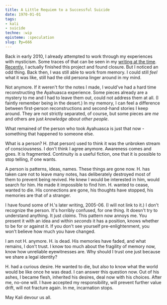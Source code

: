 ```yaml
---
title: A Little Requiem to a Successful Suicide
date: 1970-01-01
tags:
- kali
- suicide
techne: :wip
episteme: :speculation
slug: ?p=666
---
```


Back in early 2010, I already attempted to work through my experiences with mysticism. Some traces of that can be seen in my [writing at the time](http://muflax.com/reflections/con_exp/). [Recently](http://blog.muflax.com/2012/01/03/how-my-brain-broke/), I actually finished this project and found closure. But I noticed an odd thing. Back then, I was still able to work from memory. I could still *feel* what it was like, still had the old persona linger around in my mind.

Not anymore. If it weren't for the notes I made, I would've had a hard time reconstructing the Ayahuasca experience. Some pieces already are a mystery to me and I had to leave them out, could not address them at all. (I faintly remember being in the desert.) In my memory, I can feel a difference between first-person reconstructions and second-hand stories I keep around. They are not strictly separated, of course, but some pieces are *me* and others are just *knowledge about other people*.

What remained of the person who took Ayahuasca is just that now - something that happened to someone else.

What is a person? H. (that person) used to think it was the unbroken stream of consciousness. I don't think I agree anymore. Awareness comes and goes. It is fragmented. Continuity is a useful fiction, one that it is possible to stop telling, if one wants. 

A person is patterns, ideas, names. These things are gone now. H. has taken care not to  leave many notes, has deliberately destroyed most of them to prevent being revived. He knew I would be interested in him, would search for him. He made it impossible to find him. H. wanted to cease, wanted to die. His connections are gone, his thoughts have stopped, his memories are that of a stranger.

I have found some of H.'s later writing, 2005-06. (I will not link to it.) I don't recognize the person. It's horribly confused, for one thing. It doesn't try to understand anything. It just *claims*. This pattern now annoys me. You present it with an idea and within *seconds* it has a position, knows whether to be for or against it. If you don't see yourself pre-enlightenment, you won't believe how much you have changed. 

I am not H. anymore. H. is dead. His memories have faded, and what remains, I don't trust. I know too much about the fragility of memory now, know how unreliable eyewitnesses are. Why should I trust one just because we share a legal identity?

H. had a curious desire. He wanted to die, but also to know what the world would be like once he was dead. I can answer this question now. Out of his ashes, I became flesh, inherited his desires, deal now with his choices. After me, no-one will. I have accepted my responsibility, will prevent further value drift, will not fracture again. In me, incarnation stops.

May Kali devour us all.